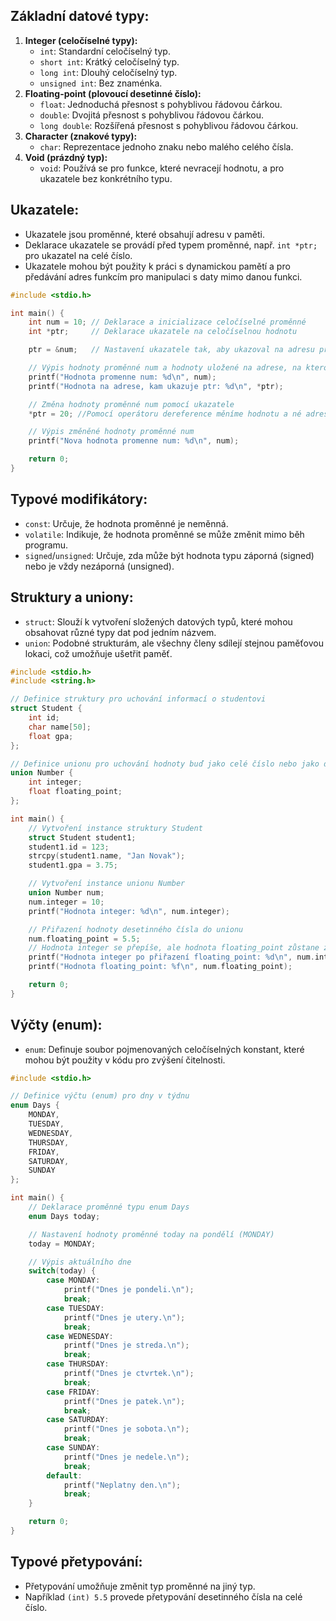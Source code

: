 ## **Základní datové typy:**

1. **Integer (celočíselné typy):**
    - `int`: Standardní celočíselný typ.
    - `short int`: Krátký celočíselný typ.
    - `long int`: Dlouhý celočíselný typ.
    - `unsigned int`: Bez znaménka.
2. **Floating-point (plovoucí desetinné číslo):**
    - `float`: Jednoduchá přesnost s pohyblivou řádovou čárkou.
    - `double`: Dvojitá přesnost s pohyblivou řádovou čárkou.
    - `long double`: Rozšířená přesnost s pohyblivou řádovou čárkou.
3. **Character (znakové typy):**
    - `char`: Reprezentace jednoho znaku nebo malého celého čísla.
4. **Void (prázdný typ):**
    - `void`: Používá se pro funkce, které nevracejí hodnotu, a pro ukazatele bez konkrétního typu.

## Ukazatele:

- Ukazatele jsou proměnné, které obsahují adresu v paměti.
- Deklarace ukazatele se provádí před typem proměnné, např. `int *ptr;` pro ukazatel na celé číslo.
- Ukazatele mohou být použity k práci s dynamickou pamětí a pro předávání adres funkcím pro manipulaci s daty mimo danou funkci.
```C
#include <stdio.h>

int main() {
    int num = 10; // Deklarace a inicializace celočíselné proměnné
    int *ptr;     // Deklarace ukazatele na celočíselnou hodnotu

    ptr = &num;   // Nastavení ukazatele tak, aby ukazoval na adresu proměnné num

    // Výpis hodnoty proměnné num a hodnoty uložené na adrese, na kterou ukazuje ptr
    printf("Hodnota promenne num: %d\n", num);
    printf("Hodnota na adrese, kam ukazuje ptr: %d\n", *ptr);

    // Změna hodnoty proměnné num pomocí ukazatele
    *ptr = 20; //Pomocí operátoru dereference měníme hodnotu a né adresu

    // Výpis změněné hodnoty proměnné num
    printf("Nova hodnota promenne num: %d\n", num);

    return 0;
}

```
## Typové modifikátory:

- `const`: Určuje, že hodnota proměnné je neměnná.
- `volatile`: Indikuje, že hodnota proměnné se může změnit mimo běh programu.
- `signed`/`unsigned`: Určuje, zda může být hodnota typu záporná (signed) nebo je vždy nezáporná (unsigned).

## Struktury a uniony:

- `struct`: Slouží k vytvoření složených datových typů, které mohou obsahovat různé typy dat pod jedním názvem.
- `union`: Podobné strukturám, ale všechny členy sdílejí stejnou paměťovou lokaci, což umožňuje ušetřit paměť.
```C
#include <stdio.h>
#include <string.h>

// Definice struktury pro uchování informací o studentovi
struct Student {
    int id;
    char name[50];
    float gpa;
};

// Definice unionu pro uchování hodnoty buď jako celé číslo nebo jako desetinné číslo
union Number {
    int integer;
    float floating_point;
};

int main() {
    // Vytvoření instance struktury Student
    struct Student student1;
    student1.id = 123;
    strcpy(student1.name, "Jan Novak");
    student1.gpa = 3.75;

    // Vytvoření instance unionu Number
    union Number num;
    num.integer = 10;
    printf("Hodnota integer: %d\n", num.integer);

    // Přiřazení hodnoty desetinného čísla do unionu
    num.floating_point = 5.5;
    // Hodnota integer se přepíše, ale hodnota floating_point zůstane zachována
    printf("Hodnota integer po přiřazení floating_point: %d\n", num.integer);
    printf("Hodnota floating_point: %f\n", num.floating_point);

    return 0;
}
```
## Výčty (enum):

- `enum`: Definuje soubor pojmenovaných celočíselných konstant, které mohou být použity v kódu pro zvýšení čitelnosti.

```C
#include <stdio.h>

// Definice výčtu (enum) pro dny v týdnu
enum Days {
    MONDAY,
    TUESDAY,
    WEDNESDAY,
    THURSDAY,
    FRIDAY,
    SATURDAY,
    SUNDAY
};

int main() {
    // Deklarace proměnné typu enum Days
    enum Days today;

    // Nastavení hodnoty proměnné today na pondělí (MONDAY)
    today = MONDAY;

    // Výpis aktuálního dne
    switch(today) {
        case MONDAY:
            printf("Dnes je pondeli.\n");
            break;
        case TUESDAY:
            printf("Dnes je utery.\n");
            break;
        case WEDNESDAY:
            printf("Dnes je streda.\n");
            break;
        case THURSDAY:
            printf("Dnes je ctvrtek.\n");
            break;
        case FRIDAY:
            printf("Dnes je patek.\n");
            break;
        case SATURDAY:
            printf("Dnes je sobota.\n");
            break;
        case SUNDAY:
            printf("Dnes je nedele.\n");
            break;
        default:
            printf("Neplatny den.\n");
            break;
    }

    return 0;
}

```

## Typové přetypování:

- Přetypování umožňuje změnit typ proměnné na jiný typ.
- Například `(int) 5.5` provede přetypování desetinného čísla na celé číslo.